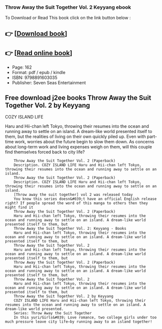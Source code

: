### Throw Away the Suit Together Vol. 2 Keyyang ebook

To Download or Read This book click on the link button below :

## 👉  [**[Download book](http://filesbooks.info/download.php?group=book&from=github.com&id=719474&lnk=1066 "Download book")**]

## 👉  [**[Read online book](http://filesbooks.info/download.php?group=book&from=github.com&id=719474&lnk=1066 "Read online book")**]


* Page: 162
* Format: pdf / epub / kindle
* ISBN: 9798891603035
* Publisher: Seven Seas Entertainment



## Free download j2ee books Throw Away the Suit Together Vol. 2 by Keyyang



COZY ISLAND LIFE
 
 Haru and Hii-chan left Tokyo, throwing their resumes into the ocean and running away to settle on an island. A dream-like world presented itself to them, but the realities of living on their own quickly piled up. Even with part-time work, worries about the future begin to slow them down. As concerns about long-term work and living expenses weigh on them, will this couple find themselves forced back to city life?


        Throw Away the Suit Together Vol. 2 (Paperback)
        Description. COZY ISLAND LIFE Haru and Hii-chan left Tokyo, throwing their resumes into the ocean and running away to settle on an island.
        Throw Away the Suit Together Vol. 2 (Paperback)
        Description. COZY ISLAND LIFE Haru and Hii-chan left Tokyo, throwing their resumes into the ocean and running away to settle on an island.
        [Throw away the suit together] vol 2 was released today
        You know this series doesn&#039;t have an official English release right? If people spread the word of this manga to others then they might find it 
        Throw Away the Suit Together Vol. 2 (Paperback)
        Haru and Hii-chan left Tokyo, throwing their resumes into the ocean and running away to settle on an island. A dream-like world presented itself to them, but 
        Throw Away the Suit Together Vol. 2: Keyyang - Books
        Haru and Hii-chan left Tokyo, throwing their resumes into the ocean and running away to settle on an island. A dream-like world presented itself to them, but 
        Throw Away the Suit Together Vol. 2
        Haru and Hii-chan left Tokyo, throwing their resumes into the ocean and running away to settle on an island. A dream-like world presented itself to them, but 
        Throw Away the Suit Together Vol. 2 (Paperback)
        Haru and Hii-chan left Tokyo, throwing their resumes into the ocean and running away to settle on an island. A dream-like world presented itself to them, but 
        Throw Away the Suit Together Vol. 2
        Haru and Hii-chan left Tokyo, throwing their resumes into the ocean and running away to settle on an island. A dream-like world presented itself to them, but 
        Throw Away the Suit Together Vol. 2 by Keyyang
        COZY ISLAND LIFE Haru and Hii-chan left Tokyo, throwing their resumes into the ocean and running away to settle on an island. A dream-like world presented.
        Series: Throw Away the Suit Together
        In this yuri/Girls&#039; Love romance, two college girls under too much pressure leave city life–by running away to an island together!
    




